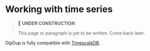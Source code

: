# Working with time series

> 🚧 **UNDER CONSTRUCTION**
>
> This page or paragraph is yet to be written. Come back later.

DipDup is fully compatible with [TimescaleDB](https://docs.timescale.com/).
